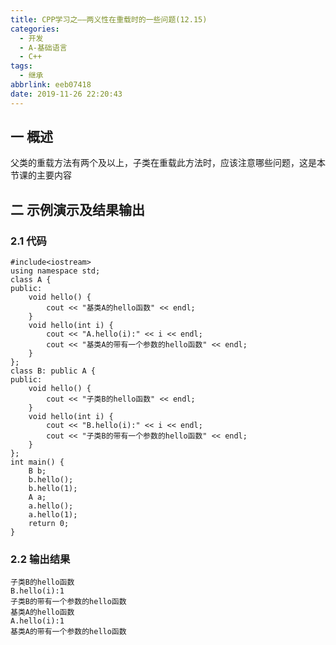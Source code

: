 ```yaml
---
title: CPP学习之——两义性在重载时的一些问题(12.15)
categories:
  - 开发
  - A-基础语言
  - C++
tags:
  - 继承
abbrlink: eeb07418
date: 2019-11-26 22:20:43
---
```

## 一 概述

父类的重载方法有两个及以上，子类在重载此方法时，应该注意哪些问题，这是本节课的主要内容 
<!--more-->

## 二 示例演示及结果输出

### 2.1 代码

```
#include<iostream>
using namespace std;
class A {
public:
	void hello() {
		cout << "基类A的hello函数" << endl;
	}
	void hello(int i) {
		cout << "A.hello(i):" << i << endl;
		cout << "基类A的带有一个参数的hello函数" << endl;
	}
};
class B: public A {
public:
	void hello() {
		cout << "子类B的hello函数" << endl;
	}
	void hello(int i) {
		cout << "B.hello(i):" << i << endl;
		cout << "子类B的带有一个参数的hello函数" << endl;
	}
};
int main() {
	B b;
	b.hello();
	b.hello(1);
	A a;
	a.hello();
	a.hello(1);
	return 0;
}
```

### 2.2 输出结果

```
子类B的hello函数
B.hello(i):1
子类B的带有一个参数的hello函数
基类A的hello函数
A.hello(i):1
基类A的带有一个参数的hello函数
```
